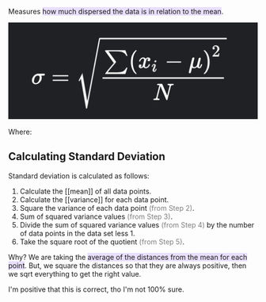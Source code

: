 Measures <span style="background:rgba(183, 152, 255, 0.3)">how much dispersed the data is in relation to the mean</span>.

![](../z_images/Pasted%20image%2020230224001018.png)

Where:

## Calculating Standard Deviation

Standard deviation is calculated as follows:

1.  Calculate the [[mean]] of all data points.
2.  Calculate the [[variance]] for each data point.
3.  Square the variance of each data point <font color="#7f7f7f">(from Step 2)</font>.
4.  Sum of squared variance values <font color="#7f7f7f">(from Step 3)</font>.
5.  Divide the sum of squared variance values <font color="#7f7f7f">(from Step 4)</font> by the number of data points in the data set less 1.
6.  Take the square root of the quotient <font color="#7f7f7f">(from Step 5)</font>.

Why?
We are taking the <span style="background:rgba(183, 152, 255, 0.3)">average of the distances from the mean for each point</span>.
But, we square the distances so that they are always positive, then we sqrt everything to get the right value.

I'm positive that this is correct, tho I'm not 100% sure.
